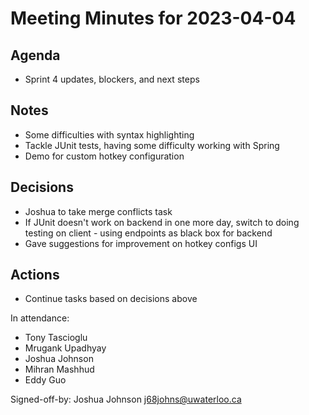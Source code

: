 # Meeting Minutes for 2023-04-04

## Agenda
* Sprint 4 updates, blockers, and next steps

## Notes
* Some difficulties with syntax highlighting
* Tackle JUnit tests, having some difficulty working with Spring
* Demo for custom hotkey configuration

## Decisions
* Joshua to take merge conflicts task
* If JUnit doesn't work on backend in one more day, switch to doing testing on client - using endpoints as black box for backend
* Gave suggestions for improvement on hotkey configs UI

## Actions
* Continue tasks based on decisions above

In attendance:
* Tony Tascioglu
* Mrugank Upadhyay
* Joshua Johnson
* Mihran Mashhud
* Eddy Guo

Signed-off-by: Joshua Johnson <j68johns@uwaterloo.ca>
